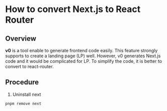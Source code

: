 # How to convert Next.js to React Router

## Overview

**v0** is a tool enable to generate frontend code easily.
This feature strongly supports to create a landing page (LP) well.
However, v0 generates Next.js code and it would be complicated for LP.
To simplify the code, it is better to convert to react-router.

## Procedure

1. Uninstall next

```sh
pnpm remove next
```
